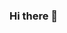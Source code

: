### Hi there 👋

<!--
**YatinGupta777/YatinGupta777** is a ✨ _special_ ✨ repository because its `README.md` (this file) appears on your GitHub profile.

I like to develop applications using required technologies, learning stuff on the go. Passionate about learning new things. Regularly indulging to increase my knowledge. 🔭 :computer:

Technologies I have dabbled with :file_folder: :
+ C++, Python, Javascript
+ MongoDB, ExpressJs, React, NodeJs
+ HTML, CSS, Bootstrap, Django 
+ Redis, Docker, ELK
+ Machine Learning, Natural Language Processing
+ Android using Java 

Also on Gitlab :satellite: : [Gitlab](https://gitlab.com/Yatin_Hyperverge)

Do check out my [Portfolio](https://yatingupta.engineer/) and other projects :small_blue_diamond:

📫 How to reach me: [LinkedIn](https://www.linkedin.com/in/yatingupta777/)
